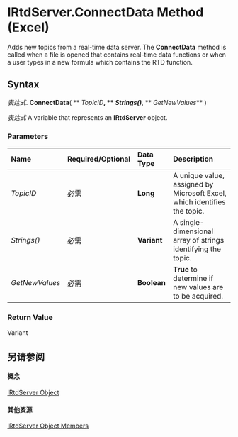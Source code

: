 
# IRtdServer.ConnectData Method (Excel)

Adds new topics from a real-time data server. The  **ConnectData** method is called when a file is opened that contains real-time data functions or when a user types in a new formula which contains the RTD function.


## Syntax

 _表达式_. **ConnectData**( ** _TopicID_**, ** _Strings()_**, ** _GetNewValues_** )

 _表达式_ A variable that represents an **IRtdServer** object.


### Parameters



|**Name**|**Required/Optional**|**Data Type**|**Description**|
|:-----|:-----|:-----|:-----|
| _TopicID_|必需|**Long**| A unique value, assigned by Microsoft Excel, which identifies the topic.|
| _Strings()_|必需|**Variant**|A single-dimensional array of strings identifying the topic.|
| _GetNewValues_|必需|**Boolean**|**True** to determine if new values are to be acquired.|

### Return Value

Variant


## 另请参阅


#### 概念


[IRtdServer Object](6a85aa64-9514-74bb-3c63-141275f1b671.md)
#### 其他资源


[IRtdServer Object Members](http://msdn.microsoft.com/library/90baa971-8dc0-b4b9-77c4-72530f1aaf21%28Office.15%29.aspx)